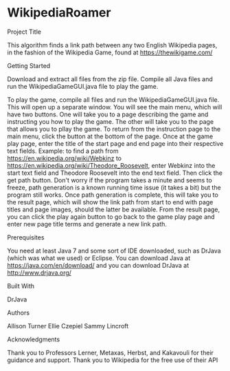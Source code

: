 # WikipediaRoamer
Project Title

This algorithm finds a link path between any two English Wikipedia pages, in the fashion of the Wikipedia Game, found at https://thewikigame.com/

Getting Started

Download and extract all files from the zip file. Compile all Java files and run the WikipediaGameGUI.java file to play the game.

To play the game, compile all files and run the WikipediaGameGUI.java file. This will open up a separate window. You will see the main menu, which will have two buttons. One will take you to a page describing the game and instructing you how to play the game. The other will take you to the page that allows you to pllay the game. To return from the instruction page to the main menu, click the button at the bottom of the page. Once at the game play page, enter the title of the start page and end page into their respective text fields. Example: to find a path from https://en.wikipedia.org/wiki/Webkinz to https://en.wikipedia.org/wiki/Theodore_Roosevelt, enter Webkinz into the start text field and Theodore Roosevelt into the end text field. Then click the get path button. Don't worry if the program takes a minute and seems to freeze, path generation  is a known running time issue (it takes a bit) but the program still works. Once path generation is complete, this will take you to the result page, which will show the link path from start to end with page titles and page images, should the latter be available. From the result page, you can click the play again button to go back to the game play page and enter new page title terms and generate a new link path.

Prerequisites

You need at least Java 7 and some sort of IDE downloaded, such as DrJava (which was what we used) or Eclipse. You can download Java at https://java.com/en/download/ and you can download DrJava at http://www.drjava.org/


Built With

DrJava

Authors

Allison Turner
Ellie Czepiel
Sammy Lincroft

Acknowledgments

Thank you to Professors Lerner, Metaxas, Herbst, and Kakavouli for their guidance and support.
Thank you to Wikipedia for the free use of their API

